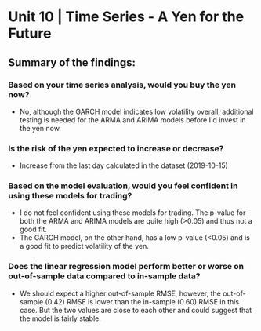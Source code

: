 # Unit 10 | Time Series - A Yen for the Future

## Summary of the findings:

### Based on your time series analysis, would you buy the yen now?

- No, although the GARCH model indicates low volatility overall, additional testing is needed for the ARMA and ARIMA models before I'd invest in the yen now.

### Is the risk of the yen expected to increase or decrease? 

- Increase from the last day calculated in the dataset (2019-10-15)

### Based on the model evaluation, would you feel confident in using these models for trading?

- I do not feel confident using these models for trading. The p-value for both the ARMA and ARIMA models are quite high (>0.05) and thus not a good fit. 
- The GARCH model, on the other hand, has a low p-value (<0.05) and is a good fit to predict volatility of the yen. 

### Does the linear regression model perform better or worse on out-of-sample data compared to in-sample data?

- We should expect a higher out-of-sample RMSE, however, the out-of-sample (0.42) RMSE is lower than the in-sample (0.60) RMSE in this case. But the two values are close to each other and could suggest that the model is fairly stable.
